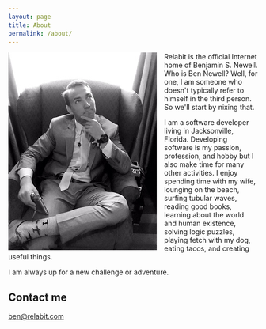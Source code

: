 ```yaml
---
layout: page
title: About
permalink: /about/
---
```

<img style="float: left;padding-right: 15px;" src="/assets/about/BenjaminSNewell-sm.jpg" title="10 minutes before the ceremony" alt="Picture of Ben 10 minutes before his wedding ceremony" />
Relabit is the official Internet home of Benjamin S. Newell. Who is Ben Newell? Well, for one, I am someone who doesn't typically refer to himself in the third person. So we'll start by nixing that.

I am a software developer living in Jacksonville, Florida. Developing software is my passion, profession, and hobby but I also make time for many other activities. I enjoy spending time with my wife, lounging on the beach, surfing tubular waves, reading good books, learning about the world and human existence, solving logic puzzles, playing fetch with my dog, eating tacos, and creating useful things. 

I am always up for a new challenge or adventure. 
 
 


## Contact me

[ben@relabit.com](mailto:ben@relabit.com)
